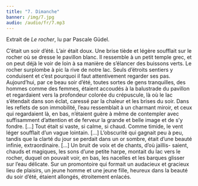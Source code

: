 ```yaml
---
title: "7. Dimanche"
banner: /img/7.jpg
audio: /audio/fr/7.mp3
---
```


Extrait de *Le rocher*, lu par Pascale Güdel.

C’était un soir d’été. L’air était doux. Une brise tiède et
légère soufflait sur le rocher où se dresse le pavillon blanc. Il
ressemble à un petit temple grec, et on peut déjà le voir de
loin à sa manière de s’élancer des buissons verts. Le rocher
surplombe à pic la rive de notre lac. Seuls d’étroits sentiers y
conduisent et c’est pourquoi il faut attentivement regarder ses
pas. Aujourd’hui, par ce beau soir d’été, toutes sortes de gens
tranquilles, des hommes comme des femmes, étaient accoudés
à la balustrade du pavillon et regardaient vers la profondeur
colorée du crépuscule, là où le lac s’étendait dans son éclat,
caressé par la chaleur et les brises du soir. Dans les reflets de
son immobilité, l’eau ressemblait à un charmant miroir, et ceux
qui regardaient là, en bas, n’étaient guère à même de contempler
 avec suffisamment d’attention et de ferveur la grande et
belle image et de s’y fondre. [...] Tout était si vaste, si calme, si
chaud. Comme timide, le vent léger soufflait d’un vague lointain.
[...] L’obscurité qui gagnait peu à peu, tandis que la clarté du
jour se perdait dans un or sombre, était d’une beauté infinie,
extraordinaire. [...] Un bruit de voix et de chants, d’où jaillis-
saient, chauds et magiques, les sons d’une petite harpe, montait
du lac vers le rocher, duquel on pouvait voir, en bas, les nacelles
et les barques glisser sur l’eau délicate. Sur un promontoire
qui formait un audacieux et gracieux lieu de plaisirs, un jeune
homme et une jeune fille, heureux dans la beauté du soir d’été,
étaient allongés, étroitement enlacés.